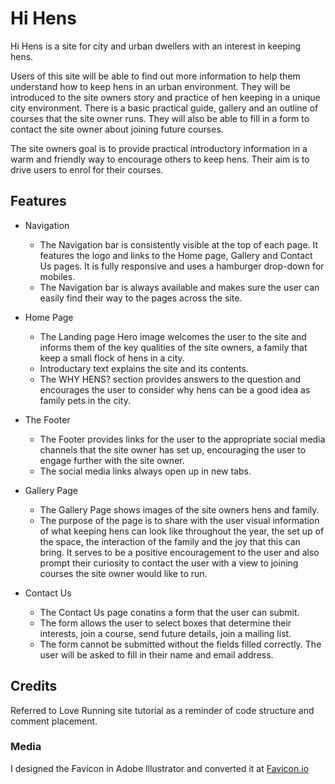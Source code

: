 # Hi Hens

Hi Hens is a site for city and urban dwellers with an interest in keeping hens.

Users of this site will be able to find out more information to help them understand how to keep hens in an urban environment. They will be introduced to the site owners story and practice of hen keeping in a unique city environment. There is a basic practical guide, gallery and an outline of courses that the site owner runs. They will also be able to fill in a form to contact the site owner about joining future courses.

The site owners goal is to provide practical introductory information in a warm and friendly way to encourage others to keep hens. Their aim is to drive users to enrol for their courses.

## Features

- Navigation

    - The Navigation bar is consistently visible at the top of each page. It features the logo and links to the Home page, Gallery and Contact Us pages. It is fully responsive and uses a hamburger drop-down for mobiles.
    - The Navigation bar is always available and makes sure the user can easily find their way to the pages across the site.

- Home Page

    - The Landing page Hero image welcomes the user to the site and informs them of the key qualities of the site owners, a family that keep a small flock of hens in a city.
    - Introductary text explains the site and its contents.
     - The WHY HENS? section provides answers to the question and encourages the user to consider why hens can be a good idea as family pets in the city.

- The Footer

    - The Footer provides links for the user to the appropriate social media channels that the site owner has set up, encouraging the user to engage further with the site owner.
    - The social media links always open up in new tabs.


- Gallery Page

    - The Gallery Page shows images of the site owners hens and family.
    - The purpose of the page is to share with the user visual information of what keeping hens can look like throughout the year, the set up of the space, the interaction of the family and the joy that this can bring. It serves to be a positive encouragement to the user and also prompt their curiosity to contact the user with a view to joining courses the site owner would like to run.

 - Contact Us

    - The Contact Us page conatins a form that the user can submit.
    - The form allows the user to select boxes that determine their interests, join a course, send future details, join a mailing list.
    - The form cannot be submitted without the fields filled correctly. The user will be asked to fill in their name and email address. 
     
## Credits

Referred to Love Running site tutorial as a reminder of code structure and comment placement.

### Media

I designed the Favicon in Adobe Illustrator and converted it at [Favicon.io](https://favicon.io/)